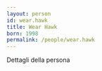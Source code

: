 ```yaml
---
layout: person
id: wear.hawk
title: Wear Hawk
born: 1998
permalink: /people/wear.hawk
---
```


Dettagli della persona 